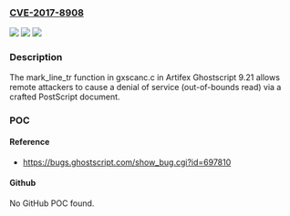 ### [CVE-2017-8908](https://cve.mitre.org/cgi-bin/cvename.cgi?name=CVE-2017-8908)
![](https://img.shields.io/static/v1?label=Product&message=n%2Fa&color=blue)
![](https://img.shields.io/static/v1?label=Version&message=n%2Fa&color=blue)
![](https://img.shields.io/static/v1?label=Vulnerability&message=n%2Fa&color=brighgreen)

### Description

The mark_line_tr function in gxscanc.c in Artifex Ghostscript 9.21 allows remote attackers to cause a denial of service (out-of-bounds read) via a crafted PostScript document.

### POC

#### Reference
- https://bugs.ghostscript.com/show_bug.cgi?id=697810

#### Github
No GitHub POC found.

